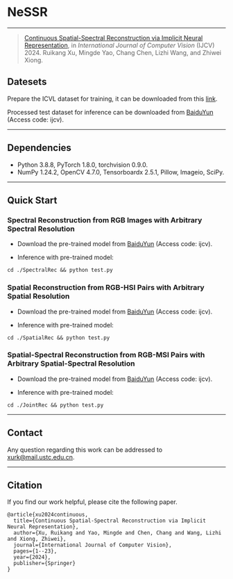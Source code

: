 # NeSSR

****
> [Continuous Spatial-Spectral Reconstruction via Implicit Neural Representation](https://link.springer.com/article/10.1007/s11263-024-02150-3), in *International Journal of Computer Vision* (IJCV) 2024.
> Ruikang Xu, Mingde Yao, Chang Chen, Lizhi Wang, and Zhiwei Xiong. 

## Datesets

Prepare the ICVL dataset for training, it can be downloaded from this [link](https://icvl.cs.bgu.ac.il/hyperspectral/).

Processed test dataset for inference can be downloaded from [BaiduYun](https://pan.baidu.com/s/1jCoAI96V73lwVp1DplYmjA?pwd=ijcv) (Access code: ijcv).


****

## Dependencies
* Python 3.8.8, PyTorch 1.8.0, torchvision 0.9.0.
* NumPy 1.24.2, OpenCV 4.7.0, Tensorboardx 2.5.1, Pillow, Imageio, SciPy.
****

## Quick Start

### Spectral Reconstruction from RGB Images with Arbitrary Spectral Resolution 

* Download the pre-trained model from [BaiduYun](https://pan.baidu.com/s/1jCoAI96V73lwVp1DplYmjA?pwd=ijcv) (Access code: ijcv).



* Inference with pre-trained model:
```
cd ./SpectralRec && python test.py
```

### Spatial Reconstruction from RGB-HSI Pairs with Arbitrary Spatial Resolution 

* Download the pre-trained model from [BaiduYun](https://pan.baidu.com/s/1jCoAI96V73lwVp1DplYmjA?pwd=ijcv) (Access code: ijcv). 

* Inference with pre-trained model:
```
cd ./SpatialRec && python test.py
```

### Spatial-Spectral Reconstruction from RGB-MSI Pairs with Arbitrary Spatial-Spectral Resolution 

* Download the pre-trained model from [BaiduYun](https://pan.baidu.com/s/1jCoAI96V73lwVp1DplYmjA?pwd=ijcv) (Access code: ijcv).

* Inference with pre-trained model:
```
cd ./JointRec && python test.py
```

****
## Contact
Any question regarding this work can be addressed to xurk@mail.ustc.edu.cn.

****


## Citation
If you find our work helpful, please cite the following paper.
```
@article{xu2024continuous,
  title={Continuous Spatial-Spectral Reconstruction via Implicit Neural Representation},
  author={Xu, Ruikang and Yao, Mingde and Chen, Chang and Wang, Lizhi and Xiong, Zhiwei},
  journal={International Journal of Computer Vision},
  pages={1--23},
  year={2024},
  publisher={Springer}
}
```
